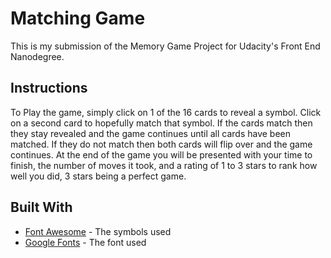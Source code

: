 # Matching Game

This is my submission of the Memory Game Project for Udacity's Front End Nanodegree.

## Instructions

To Play the game, simply click on 1 of the 16 cards to reveal a symbol. Click on a second card to hopefully match that symbol. If the cards match then they stay revealed and the game continues until all cards have been matched. If they do not match then both cards will flip over and the game continues. At the end of the game you will be presented with your time to finish, the number of moves it took, and a rating of 1 to 3 stars to rank how well you did, 3 stars being a perfect game.

## Built With

* [Font Awesome](https://fontawesome.com/get-started) - The symbols used
* [Google Fonts](https://fonts.google.com/) - The font used
